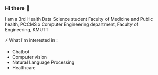 ### Hi there 👋

I am a 3rd Health Data Science student Faculty of Medicine and Public health, PCCMS 
x Computer Engineering department, Faculty of Engineering, KMUTT
<!--
**tussanakorn/tussanakorn** is a ✨ _special_ ✨ repository because its `README.md` (this file) appears on your GitHub profile.

Here are some ideas to get you started:

- 🔭 I’m currently working on ...
- 🌱 I’m currently learning ...
- 👯 I’m looking to collaborate on ...
- 🤔 I’m looking for help with ...
- 💬 Ask me about ...
- 📫 How to reach me: ...
- 😄 Pronouns: ...
- ⚡ Fun fact: ...
-->


⚡ What I'm interested in : 

- Chatbot
- Computer vision
- Natural Language Processing
- Healthcare




